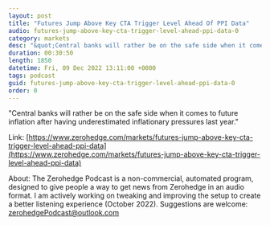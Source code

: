 ```yaml
---
layout: post
title: "Futures Jump Above Key CTA Trigger Level Ahead Of PPI Data"
audio: futures-jump-above-key-cta-trigger-level-ahead-ppi-data-0
category: markets
desc: "&quot;Central banks will rather be on the safe side when it comes to future inflation after having underestimated inflationary pressures last year.&quot;"
duration: 00:30:50
length: 1850
datetime: Fri, 09 Dec 2022 13:11:00 +0000
tags: podcast
guid: futures-jump-above-key-cta-trigger-level-ahead-ppi-data-0
order: 0
---
```

&quot;Central banks will rather be on the safe side when it comes to future inflation after having underestimated inflationary pressures last year.&quot;

Link: [https://www.zerohedge.com/markets/futures-jump-above-key-cta-trigger-level-ahead-ppi-data](https://www.zerohedge.com/markets/futures-jump-above-key-cta-trigger-level-ahead-ppi-data)

About: The Zerohedge Podcast is a non-commercial, automated program, designed to give people a way to get news from Zerohedge in an audio format.  I am actively working on tweaking and improving the setup to create a better listening experience (October 2022).  Suggestions are welcome: [zerohedgePodcast@outlook.com](mailto:zerohedgePodcast@outlook.com)